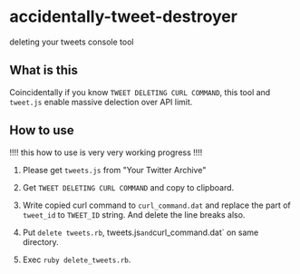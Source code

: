# accidentally-tweet-destroyer

deleting your tweets console tool

## What is this
 
Coincidentally if you know `TWEET DELETING CURL COMMAND`, this tool and `tweet.js` enable massive delection over API limit.

## How to use

!!!! this how to use is very very working progress !!!!

1. Please get `tweets.js` from "Your Twitter Archive"

2. Get `TWEET DELETING CURL COMMAND` and copy to clipboard.

3. Write copied curl command to `curl_command.dat` and replace the part of `tweet_id` to `TWEET_ID` string. And delete the line breaks also.

4. Put `delete tweets.rb`, tweets.js` and `curl_command.dat` on same directory.

5. Exec `ruby delete_tweets.rb`.
